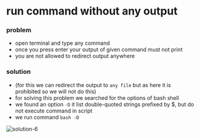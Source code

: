 # run command without any output
### problem
  - open terminal and type any command
  - once you press enter your output of given command must not  print
  - you are not allowed to redirect output anywhere
  
### solution
  - (for this we can redirect the output to `any file` but as here it is prohibited so we will not do this)
  - for solving this problem we searched for the options of bash shell
  - we found an option `-D` it list double-quoted strings prefixed by $, but do not execute command in script
  - we run command `bash -D`
 
 <img src="https://i.ibb.co/ryRk74p/solution-6.png" alt="solution-6" border="0">

